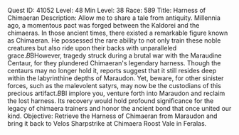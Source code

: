 Quest ID: 41052
Level: 48
Min Level: 38
Race: 589
Title: Harness of Chimaeran
Description: Allow me to share a tale from antiquity. Millennia ago, a momentous pact was forged between the Kaldorei and the chimaeras. In those ancient times, there existed a remarkable figure known as Chimaeran. He possessed the rare ability to not only train these noble creatures but also ride upon their backs with unparalleled grace.$B$BHowever, tragedy struck during a brutal war with the Maraudine Centaur, for they plundered Chimaeran's legendary harness. Though the centaurs may no longer hold it, reports suggest that it still resides deep within the labyrinthine depths of Maraudon. Yet, beware, for other sinister forces, such as the malevolent satyrs, may now be the custodians of this precious artifact.$B$BI implore you, venture forth into Maraudon and reclaim the lost harness. Its recovery would hold profound significance for the legacy of chimaera trainers and honor the ancient bond that once united our kind.
Objective: Retrieve the Harness of Chimaeran from Maraudon and bring it back to Velos Sharpstrike at Chimaera Roost Vale in Feralas.
